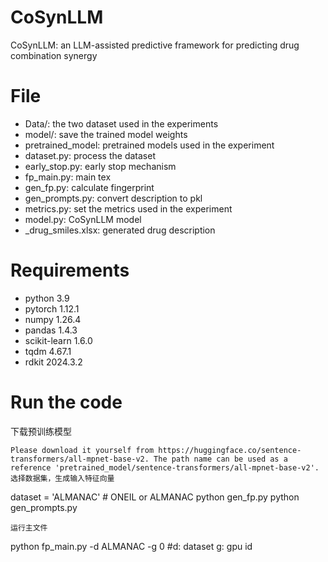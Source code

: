 # CoSynLLM
CoSynLLM: an LLM-assisted predictive framework for predicting drug combination synergy

# File
- Data/: the two dataset used in the experiments
- model/: save the trained model weights
- pretrained_model: pretrained models used in the experiment
- dataset.py: process the dataset
- early_stop.py: early stop mechanism
- fp_main.py: main tex
- gen_fp.py: calculate fingerprint
- gen_prompts.py: convert description to pkl
- metrics.py: set the metrics used in the experiment
- model.py: CoSynLLM model
- _drug_smiles.xlsx: generated drug description
  
# Requirements
- python 3.9
- pytorch 1.12.1
- numpy 1.26.4
- pandas 1.4.3
- scikit-learn 1.6.0
- tqdm 4.67.1
- rdkit 2024.3.2
  
# Run the code
下载预训练模型
 ```
Please download it yourself from https://huggingface.co/sentence-transformers/all-mpnet-base-v2. The path name can be used as a reference 'pretrained_model/sentence-transformers/all-mpnet-base-v2'.
选择数据集，生成输入特征向量
 ```
dataset = 'ALMANAC'  # ONEIL or ALMANAC
python gen_fp.py
python gen_prompts.py
```
运行主文件
 ```
python fp_main.py -d ALMANAC -g 0  #d: dataset  g: gpu id

